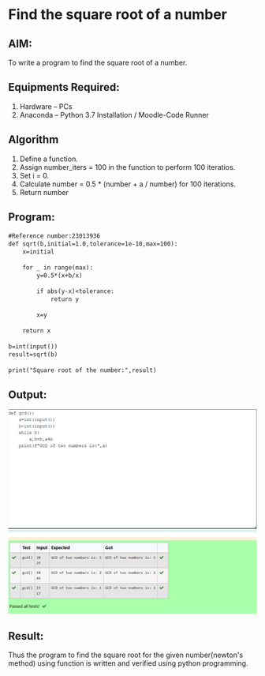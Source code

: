 # Find the square root of a number

## AIM:
To write a program to find the square root of a number.

## Equipments Required:
1. Hardware – PCs
2. Anaconda – Python 3.7 Installation / Moodle-Code Runner

## Algorithm
1. Define a function.
2. Assign number_iters = 100 in the function to perform 100 iteratios.
3. Set i = 0.
4. Calculate  number = 0.5 * (number + a / number) for 100 iterations.
5. Return number

## Program:
```
#Reference number:23013936
def sqrt(b,initial=1.0,tolerance=1e-10,max=100):
    x=initial
    
    for _ in range(max):
        y=0.5*(x+b/x)
        
        if abs(y-x)<tolerance:
            return y
            
        x=y
        
    return x
    
b=int(input())
result=sqrt(b)
    
print("Square root of the number:",result)
```

## Output:

![Alt text](<Screenshot 2023-11-29 233243.png>)

## Result:
Thus the program to find the square root for the given number(newton's method) using function is written and verified using python programming.
